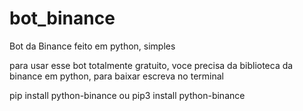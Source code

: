# bot_binance
Bot da Binance feito em python, simples

para usar esse bot totalmente gratuito, voce precisa da biblioteca da binance em python, para baixar escreva no terminal

pip install python-binance
ou
pip3 install python-binance